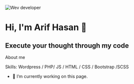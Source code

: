 ![Wev developer](https://scontent.fdac41-1.fna.fbcdn.net/v/t1.6435-9/241791368_304386978118358_7780551166173733873_n.jpg?_nc_cat=102&ccb=1-5&_nc_sid=e3f864&_nc_ohc=SnuCWeNRI4wAX_2lzoz&_nc_ht=scontent.fdac41-1.fna&oh=020719a14ab75b73ee74933207bea30c&oe=616CD003) 
# Hi, I'm Arif Hasan 👋
## Execute your thought through my code


About me

Skills: Wordpress / PHP/ JS / HTML / CSS / Bootstrap /SCSS

- 🔭 I’m currently working on this page. 





